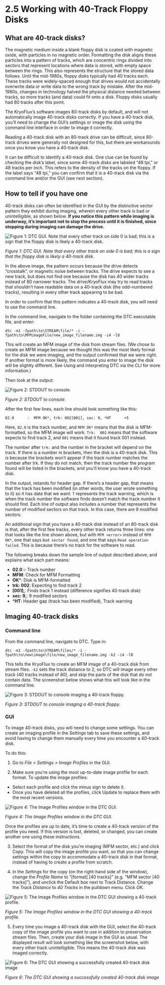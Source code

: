 # 2.5 Working with 40-Track Floppy Disks

## What are 40-track disks?

The magnetic medium inside a blank floppy disk is coated with magnetic oxide, with particles in no magnetic order. Formatting the disk aligns these particles into a pattern of tracks, which are concentric rings divided into sectors that represent locations where data is stored, with empty space between the rings. This also represents the structure that the stored data follows. Until the mid-1980s, floppy disks typically had 40 tracks each. These tracks were widely-spaced enough that drives would not accidentally overwrite data or write data to the wrong track by mistake. After the mid-1980s, changes in technology halved the physical distance needed between tracks, so more tracks (and data) could fit onto a disk. Floppy disks usually had 80 tracks after this point. 

The KryoFlux’s software images 80-track disks by default, and will not automatically image 40-track disks correctly. If you have a 40-track disk, you’ll need to change the GUI’s settings or image the disk using the command line interface in order to image it correctly.

Reading a 40-track disk with an 80-track drive can be difficult, since 80-track drives were generally not designed for this, but there are workarounds once you know you have a 40-track disk. 

It can be difficult to identify a 40-track disk. One clue can be found by checking the disk’s label, since some 40-track disks are labeled “48 tpi,” or 48 tracks per inch. This refers to the density of the tracks on the floppy. If the label says “48 tpi,” you can confirm that it is a 40-track disk via the command line and/or the GUI (see next section).

## How to tell if you have one

40-track disks can often be identified in the GUI by the distinctive sector pattern they exhibit during imaging, wherein every other track is bad or unintelligible, as shown below. **If you notice this pattern while imaging is underway, it’s important not to stop the process until it is finished, since stopping during imaging can damage the drive.**

![Figure 1: DTC GUI. Note that every other track on side 0 is bad; this is a sign that the floppy disk is likely a 40-track disk.](images/40-track-figure01.png "Figure 1: DTC GUI. Note that every other track on side 0 is bad; this is a sign that the floppy disk is likely a 40-track disk.")

*Figure 1: DTC GUI. Note that every other track on side 0 is bad; this is a sign that the floppy disk is likely a 40-track disk.*

In the above image, the pattern occurs because the drive detects “crosstalk”, or magnetic noise between tracks. The drive expects to see a new track, but does not find one because the disk has 40 wider tracks instead of 80 narrower tracks. The drive/KryoFlux may try to read tracks that shouldn’t have readable data on a 40-track disk (the odd-numbered tracks), resulting in every other track appearing to be bad.

In order to confirm that this pattern indicates a 40-track disk, you will need to use the command line. 

In the command line, navigate to the folder containing the DTC executable file, and enter:

``
  dtc -m1 -fpath\to\STREAM\file/* -i -fpath\to\MFMimageFile/new_image_filename.img -i4 -l8
``

This will create an MFM image of the disk from stream files. (We chose to create an MFM image because we thought this was the most likely format for the disk we were imaging, and the output confirmed that we were right. If another format is more likely, the command you enter to image the disk will be slightly different. See Using and interpreting DTC via the CLI for more information.) 

Then look at the output:

![Figure 2: STDOUT to console.](images/40-track-figure02.PNG "Figure 2: STDOUT to console.")

*Figure 2: STDOUT to console.*

After the first few lines, each line should look something like this:

``
  02.0      :  MFM OK*, trk: 002[001], sec: 9, *HT      +5
``

Here, ``02.0`` is the track number, and ``MFM OK*`` means that the disk is MFM-formatted, so the MFM image will work. ``Trk:  002`` means that the software expects to find track 2, and ``001`` means that it found track 001 instead. 

The number after ``trk:`` and the number in the bracket will depend on the track. If there is a number in brackets, then the disk is a 40-track disk. This is because the brackets won’t appear if the track number matches the number after trk. If they do not match, then the track number the program found will be listed in the brackets, and you’ll know you have a 40-track disk.

In the output, ``H``stands for header gap. If there’s a header gap, that means that the track has been modified (in other words, the user wrote something to it) so it has data that we want. ``T`` represents the track warning, which is when the track number the software finds doesn’t match the track number it should find. Each line of output also includes a number that represents the number of modified sectors on that track. In this case, there are 9 modified sectors.

An additional sign that you have a 40-track disk instead of an 80-track disk is that, after the first few tracks, every other track returns three lines: one that looks like the line shown above, but with ``MFM <error>`` instead of ``MFM OK*``, one that says ``Bad sector found``, and one that says ``Read operation failed``. This is because there’s no track for the software to read.

The following breaks down the sample line of output described above, and explains what each part means:

* **02.0  :**: Track number
* **MFM**: Check for MFM Formatting
* **OK***: Disk is MFM-formatted
* **trk: 002**: Expecting to find track 2
* **[001],**: Finds track 1 instead (difference signifies 40-track disk)
* **sec: 9,**: 9 modified sectors
* ***HT**: Header gap (track has been modified), Track warning

## Imaging 40-track disks

### Command line

From the command line, navigate to DTC. Type in: 

``
  dtc -m1 -fpath\to\STREAM\files/* -i -fpath\to\new\image\file/new_image_filename.img -k2 -i4 -l8 
``
  
This tells the KryoFlux to create an MFM image of a 40-track disk from stream files. ``-k2`` sets the track distance to 2, so DTC will image every other track (40 tracks instead of 80), and skip the parts of the disk that do not contain data. The screenshot below shows what this will look like in the command line.

![Figure 3: STDOUT to console imaging a 40-track floppy.](images/40-track-figure03.png "Figure 3: STDOUT to console imaging a 40-track floppy.")

*Figure 3: STDOUT to console imaging a 40-track floppy.*

### GUI

To image 40-track disks, you will need to change some settings. You can create an imaging profile in the *Settings* tab to save these settings, and avoid having to change them manually every time you encounter a 40-track disk. 

To do this:

1. Go to *File > Settings > Image Profiles* in the GUI. 

2. Make sure you’re using the most up-to-date image profile for each format. To update the image profiles:
 
* Select each profile and click the minus sign to delete it. 
* Once you have deleted all the profiles, click Update to replace them with the most recent versions. 

![Figure 4: The Image Profiles window in the DTC GUI.](images/40-track-figure04.png "Figure 4: The Image Profiles window in the DTC GUI.")

*Figure 4: The Image Profiles window in the DTC GUI.*

Once the profiles are up to date, it’s time to create a 40-track version of the profile you need. If this version is lost, deleted, or changed, you can create another one using these instructions. 

3. Select the format of the disk you’re imaging (MFM sector, etc.) and click Copy. This will copy the image profile you want, so that you can change settings within the copy to accommodate a 40-track disk in that format, instead of having to create a profile from scratch.

4. In the *Settings* for the copy (on the right-hand side of the window), change the *Profile Name* to “[format] [40 tracks]” (e.g. “MFM sector [40 tracks]”), and unclick the Default box next to Track Distance. Change the *Track Distance* to *40 Tracks* in the pulldown menu. Click *OK*. 


![Figure 5: The Image Profiles window in the DTC GUI showing a 40-track profile.](images/40-track-figure05.png "Figure 5: The Image Profiles window in the DTC GUI showing a 40-track profile.")

*Figure 5: The Image Profiles window in the DTC GUI showing a 40-track profile.*

5. Every time you image a 40-track disk with the GUI, select the 40-track copy of the image profile you want to use in addition to preservation stream files. Then, create your disk image in the GUI as usual. The displayed result will look something like the screenshot below, with every other track unintelligible. This means the 40-track disk was imaged correctly.

![Figure 6: The DTC GUI showing a successfully created 40-track disk image](images/40-track-figure06.PNG "Figure 6: The DTC GUI showing a successfully created 40-track disk image")

*Figure 6: The DTC GUI showing a successfully created 40-track disk image*
